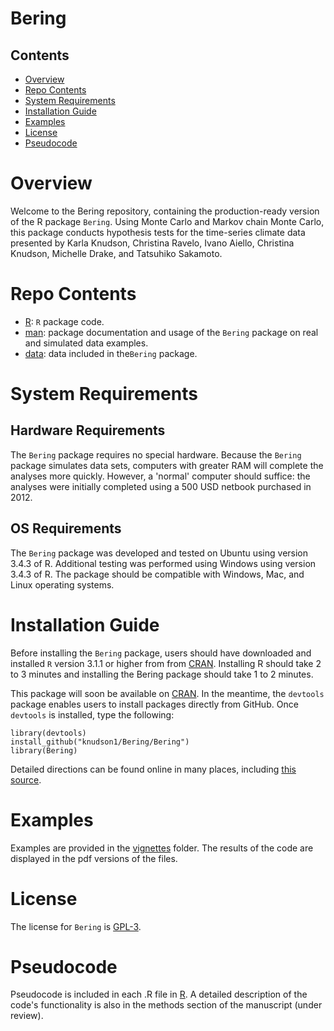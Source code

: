 # Bering


## Contents

- [Overview](#overview)
- [Repo Contents](#repo-contents)
- [System Requirements](#system-requirements)
- [Installation Guide](#installation-guide)
- [Examples](#examples)
- [License](#license)
- [Pseudocode](#pseudocode)

# Overview
Welcome to the Bering repository, containing the production-ready version of the R package `Bering`. Using Monte Carlo and Markov chain Monte Carlo, this package conducts hypothesis tests for the time-series climate data presented by Karla Knudson,  Christina Ravelo, Ivano Aiello, Christina Knudson, Michelle Drake, and Tatsuhiko Sakamoto. 

# Repo Contents

- [R](./Bering/R): `R` package code.
- [man](./Bering/man): package documentation and usage of the `Bering` package on  real and simulated data examples.
- [data](./Bering/data): data included in the`Bering` package.


# System Requirements

## Hardware Requirements

The `Bering` package requires no special hardware.  Because the `Bering` package simulates data sets, computers with greater RAM will complete the analyses more quickly. However, a 'normal' computer should suffice: the analyses were initially completed using a 500 USD netbook purchased in 2012.





## OS Requirements

The `Bering` package was developed and tested on Ubuntu using version 3.4.3 of R. Additional testing was performed using Windows using version 3.4.3 of R. The package should be compatible with Windows, Mac, and Linux operating systems.









# Installation Guide

Before installing the `Bering` package, users should have downloaded and installed `R` version 3.1.1 or higher from from [CRAN](https://cran.r-project.org/).  Installing R  should take 2 to 3 minutes and installing the Bering package should take 1 to 2 minutes. 



This package will soon be available on [CRAN](https://cran.r-project.org/). In the meantime, the `devtools` package enables users to  install packages directly from GitHub. Once `devtools` is installed, type the following:

```
library(devtools)
install_github("knudson1/Bering/Bering")
library(Bering)
```

Detailed directions can be found online in many places, including [this source](http://kbroman.org/pkg_primer/pages/github.html).







# Examples

Examples are provided in the [vignettes](./vignettes) folder. The results of the code are displayed in the pdf versions of the files.

# License

The license for `Bering` is [GPL-3](https://www.gnu.org/licenses/gpl-3.0.en.html).

# Pseudocode

Pseudocode is included in each .R file in [R](./Bering/R). A detailed description of the code's functionality is also in the methods section of the manuscript (under review).

